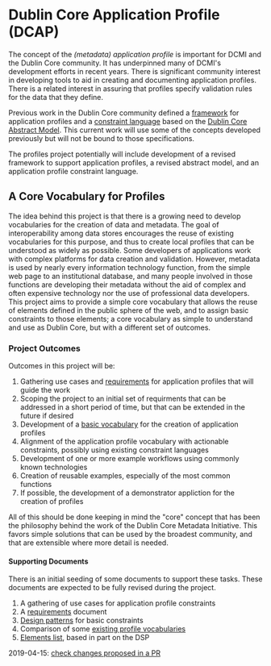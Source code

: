 # Dublin Core Application Profile (DCAP)

The concept of the <em>(metadata) application profile</em> is important for DCMI and the Dublin Core community. It has underpinned many of DCMI's development efforts in recent years. There is significant community interest in developing tools to aid in creating and documenting application profiles. There is a related interest in assuring that profiles specify validation rules for the data that they define.  

Previous work in the Dublin Core community defined a [framework](/specifications/dublin-core/singapore-framework/) for application profiles and a [constraint language](http://www.dublincore.org/specifications/dublin-core/dc-dsp/) based on the [Dublin Core Abstract Model](http://www.dublincore.org/specifications/dublin-core/abstract-model/). This current work will use some of the concepts developed previously but will not be bound to those specifications.

The profiles project potentially will include development of a revised framework to support application profiles, a revised abstract model, and an application profile constraint language.

## A Core Vocabulary for Profiles

The idea behind this project is that there is a growing need to develop vocabularies for the creation of data and metadata. The goal of interoperability among data stores encourages the reuse of existing vocabularies for this purpose, and thus to create local profiles that can be understood as widely as possible. Some developers of applications work with complex platforms for data creation and validation. However, metadata is used by nearly every information technology function, from the simple web page to an institutional database, and many people involved in those functions are developing their metadata without the aid of complex and often expensive technology nor the use of professional data developers. This project aims to provide a simple core vocabulary that allows the reuse of elements defined in the public sphere of the web, and to assign basic constraints to those elements; a core vocabulary as simple to understand and use as Dublin Core, but with a different set of outcomes. 

### Project Outcomes

Outcomes in this project will be:

1. Gathering use cases and [requirements](requirements.md) for application profiles that will guide the work
1. Scoping the project to an initial set of requirments that can be addressed in a short period of time, but that can be extended in the future if desired
1. Development of a [basic vocabulary](schemaList.csv) for the creation of application profiles 
1. Alignment of the application profile vocabulary with actionable constraints, possibly using existing constraint languages
1. Development of one or more example workflows using commonly known technologies
1. Creation of reusable examples, especially of the most common functions
1. If possible, the development of a demonstrator appliction for the creation of profiles

All of this should be done keeping in mind the "core" concept that has been the philosophy behind the work of the Dublin Core Metadata Initiative. This favors simple solutions that can be used by the broadest community, and that are extensible where more detail is needed.

#### Supporting Documents 

There is an initial seeding of some documents to support these tasks. These documents are expected to be fully revised during the project.

1. A gathering of use cases for application profile constraints
1. A [requirements](requirements.md) document
1. [Design patterns](patterns.md) for basic constraints
1. Comparison of some [existing profile vocabularies](BIBFRAMEcompare.csv)
1. [Elements list](schemaList.csv), based in part on the DSP


2019-04-15: [check changes proposed in a PR](https://github.com/dcmi/dcap/pull/2/files/8ef86558a72d6d9dacb9d7d4d8268f98b372a77a)
